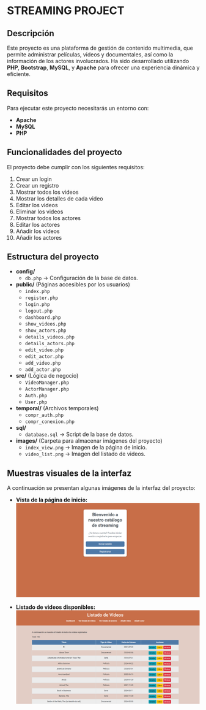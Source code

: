 # STREAMING PROJECT

## Descripción

Este proyecto es una plataforma de gestión de contenido multimedia, que permite administrar películas, videos y documentales, así como la información de los actores involucrados. Ha sido desarrollado utilizando **PHP**, **Bootstrap**, **MySQL**, y **Apache** para ofrecer una experiencia dinámica y eficiente.

## Requisitos

Para ejecutar este proyecto necesitarás un entorno con:

- **Apache**
- **MySQL**
- **PHP**

## Funcionalidades del proyecto

El proyecto debe cumplir con los siguientes requisitos:

1. Crear un login
2. Crear un registro
3. Mostrar todos los videos
4. Mostrar los detalles de cada video
5. Editar los videos
6. Eliminar los videos
7. Mostrar todos los actores
8. Editar los actores
9. Añadir los videos
10. Añadir los actores

## Estructura del proyecto

- **config/**
  - `db.php` → Configuración de la base de datos.
- **public/** (Páginas accesibles por los usuarios)
  - `index.php`
  - `register.php`
  - `login.php`
  - `logout.php`
  - `dashboard.php`
  - `show_videos.php`
  - `show_actors.php`
  - `details_videos.php`
  - `details_actors.php`
  - `edit_video.php`
  - `edit_actor.php`
  - `add_video.php`
  - `add_actor.php`
- **src/** (Lógica de negocio)
  - `VideoManager.php`
  - `ActorManager.php`
  - `Auth.php`
  - `User.php`
- **temporal/** (Archivos temporales)
  - `compr_auth.php`
  - `compr_conexion.php`
- **sql/**
  - `database.sql` → Script de la base de datos.
- **images/** (Carpeta para almacenar imágenes del proyecto)
  - `index_view.png` → Imagen de la página de inicio.
  - `video_list.png` → Imagen del listado de videos.

## Muestras visuales de la interfaz

A continuación se presentan algunas imágenes de la interfaz del proyecto:

- **Vista de la página de inicio:**
  ![Vista de inicio](images/index_view.png)

- **Listado de videos disponibles:**
  ![Listado de videos](images/video_list.png)


